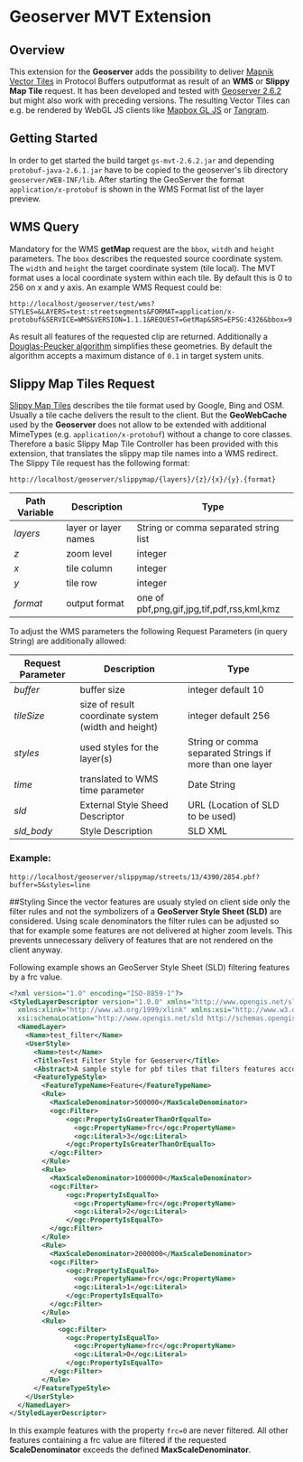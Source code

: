 # Geoserver MVT Extension

## Overview
This extension for the **Geoserver** adds the possibility to deliver [Mapnik Vector Tiles](https://github.com/mapbox/mapnik-vector-tile/) in Protocol Buffers outputformat as result of an **WMS** or **Slippy Map Tile** request. It has been developed and tested with [Geoserver 2.6.2](http://geoserver.org) but might also work with preceding versions.
The resulting Vector Tiles can e.g. be rendered by WebGL JS clients like [Mapbox GL JS](https://www.mapbox.com/mapbox-gl-js/api/) or [Tangram](https://github.com/tangrams/tangram).

## Getting Started
In order to get started the build target ```gs-mvt-2.6.2.jar``` and depending ```protobuf-java-2.6.1.jar``` have to be copied to the geoserver's lib directory ```geoserver/WEB-INF/lib```. After starting the GeoServer the format ```application/x-protobuf``` is shown in the WMS Format list of the layer preview.

## WMS Query
Mandatory for the WMS **getMap** request are the ```bbox```, ```witdh``` and ```height``` parameters. The ```bbox``` describes the requested source coordinate system. The ```width``` and ```height``` the target coordinate system (tile local). The MVT format uses a local coordinate system within each tile. By default this is 0 to 256 on x and y axis. An example WMS Request could be: 
```
http://localhost/geoserver/test/wms?STYLES=&LAYERS=test:streetsegments&FORMAT=application/x-protobuf&SERVICE=WMS&VERSION=1.1.1&REQUEST=GetMap&SRS=EPSG:4326&bbox=9.499057554653266,46.410057509506515,17.1504898071289,49.0165481567383&WIDTH=256&HEIGHT=256
```
As result all features of the requested clip are returned. Additionally a [Douglas-Peucker algorithm](http://en.wikipedia.org/wiki/Ramer%E2%80%93Douglas%E2%80%93Peucker_algorithm) simplifies these geometries. By default the algorithm accepts a maximum distance of ```0.1``` in target system units.

## Slippy Map Tiles Request
[Slippy Map Tiles](http://wiki.openstreetmap.org/wiki/Slippy_map_tilenames) describes the tile format used by Google, Bing and OSM. Usually a tile cache delivers the result to the client. But the **GeoWebCache** used by the **Geoserver** does not allow to be extended with additional MimeTypes (e.g. ```application/x-protobuf```) without a change to core classes. Therefore a basic Slippy Map Tile Controller has been provided with this extension, that translates the slippy map tile names into a WMS redirect. The Slippy Tile request has the following format:
```
http://localhost/geoserver/slippymap/{layers}/{z}/{x}/{y}.{format}
```
Path Variable | Description | Type
------------- | ----------- | -------
*layers* | layer or layer names | String or comma separated string list
*z* | zoom level | integer
*x* | tile column | integer
*y* | tile row | integer
*format* | output format | one of pbf,png,gif,jpg,tif,pdf,rss,kml,kmz

To adjust the WMS parameters the following Request Parameters (in query String) are additionally allowed:

Request Parameter | Description | Type
----------------- | ----------- | -----
*buffer* | buffer size | integer default 10
*tileSize* | size of result coordinate system (width and height) | integer default 256
*styles* | used styles for the layer(s) | String or comma separated Strings if more than one layer
*time* | translated to WMS time parameter | Date String
*sld* | External Style Sheed Descriptor | URL (Location of SLD to be used)
*sld_body* | Style Description | SLD XML

### Example:
```
http://localhost/geoserver/slippymap/streets/13/4390/2854.pbf?buffer=5&styles=line
```

##Styling
Since the vector features are usualy styled on client side only the filter rules and not the symbolizers of a **GeoServer Style Sheet (SLD)** are considered. Using scale denominators the filter rules can be adjusted so that for example some features are not delivered at higher zoom levels. This prevents unnecessary delivery of features that are not rendered on the client anyway.

Following example shows an GeoServer Style Sheet (SLD) filtering features by a frc value.

```xml
<?xml version="1.0" encoding="ISO-8859-1"?>
<StyledLayerDescriptor version="1.0.0" xmlns="http://www.opengis.net/sld" xmlns:ogc="http://www.opengis.net/ogc"
  xmlns:xlink="http://www.w3.org/1999/xlink" xmlns:xsi="http://www.w3.org/2001/XMLSchema-instance"
  xsi:schemaLocation="http://www.opengis.net/sld http://schemas.opengis.net/sld/1.0.0/StyledLayerDescriptor.xsd">
  <NamedLayer>
    <Name>test_filter</Name>
    <UserStyle>
      <Name>test</Name>
      <Title>Test Filter Style for Geoserver</Title>
      <Abstract>A sample style for pbf tiles that filters features according to its frc property</Abstract>
      <FeatureTypeStyle>
        <FeatureTypeName>Feature</FeatureTypeName>        
        <Rule>          
          <MaxScaleDenominator>500000</MaxScaleDenominator>          
          <ogc:Filter>            
              <ogc:PropertyIsGreaterThanOrEqualTo>
                <ogc:PropertyName>frc</ogc:PropertyName>
                <ogc:Literal>3</ogc:Literal>
              </ogc:PropertyIsGreaterThanOrEqualTo>                
          </ogc:Filter>         
        </Rule>
        <Rule>          
          <MaxScaleDenominator>1000000</MaxScaleDenominator>          
          <ogc:Filter>            
              <ogc:PropertyIsEqualTo>
                <ogc:PropertyName>frc</ogc:PropertyName>
                <ogc:Literal>2</ogc:Literal>
              </ogc:PropertyIsEqualTo>              
          </ogc:Filter>          
        </Rule>
        <Rule>          
          <MaxScaleDenominator>2000000</MaxScaleDenominator>          
          <ogc:Filter>            
              <ogc:PropertyIsEqualTo>
                <ogc:PropertyName>frc</ogc:PropertyName>
                <ogc:Literal>1</ogc:Literal>
              </ogc:PropertyIsEqualTo>              
          </ogc:Filter>           
        </Rule> 
        <Rule>
        	<ogc:Filter>            
              <ogc:PropertyIsEqualTo>
                <ogc:PropertyName>frc</ogc:PropertyName>
                <ogc:Literal>0</ogc:Literal>
              </ogc:PropertyIsEqualTo>              
          </ogc:Filter>        
        </Rule>
      </FeatureTypeStyle>
    </UserStyle>
  </NamedLayer>
</StyledLayerDescriptor>
```
In this example features with the property ```frc=0``` are never filtered. All other features containing a frc value are filtered if the requested **ScaleDenominator** exceeds the defined **MaxScaleDenominator**.
